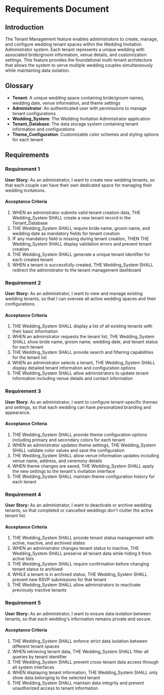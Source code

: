 # Requirements Document

## Introduction

The Tenant Management feature enables administrators to create, manage, and configure wedding tenant spaces within the Wedding Invitation Administrator system. Each tenant represents a unique wedding with associated bride/groom information, venue details, and customization settings. This feature provides the foundational multi-tenant architecture that allows the system to serve multiple wedding couples simultaneously while maintaining data isolation.

## Glossary

- **Tenant**: A unique wedding space containing bride/groom names, wedding date, venue information, and theme settings
- **Administrator**: An authenticated user with permissions to manage tenant configurations
- **Wedding_System**: The Wedding Invitation Administrator application
- **Tenant_Database**: The data storage system containing tenant information and configurations
- **Theme_Configuration**: Customizable color schemes and styling options for each tenant

## Requirements

### Requirement 1

**User Story:** As an administrator, I want to create new wedding tenants, so that each couple can have their own dedicated space for managing their wedding invitations.

#### Acceptance Criteria

1. WHEN an administrator submits valid tenant creation data, THE Wedding_System SHALL create a new tenant record in the Tenant_Database
2. THE Wedding_System SHALL require bride name, groom name, and wedding date as mandatory fields for tenant creation
3. IF any mandatory field is missing during tenant creation, THEN THE Wedding_System SHALL display validation errors and prevent tenant creation
4. THE Wedding_System SHALL generate a unique tenant identifier for each created tenant
5. WHEN a tenant is successfully created, THE Wedding_System SHALL redirect the administrator to the tenant management dashboard

### Requirement 2

**User Story:** As an administrator, I want to view and manage existing wedding tenants, so that I can oversee all active wedding spaces and their configurations.

#### Acceptance Criteria

1. THE Wedding_System SHALL display a list of all existing tenants with their basic information
2. WHEN an administrator requests the tenant list, THE Wedding_System SHALL show bride name, groom name, wedding date, and tenant status for each tenant
3. THE Wedding_System SHALL provide search and filtering capabilities for the tenant list
4. WHEN an administrator selects a tenant, THE Wedding_System SHALL display detailed tenant information and configuration options
5. THE Wedding_System SHALL allow administrators to update tenant information including venue details and contact information

### Requirement 3

**User Story:** As an administrator, I want to configure tenant-specific themes and settings, so that each wedding can have personalized branding and appearance.

#### Acceptance Criteria

1. THE Wedding_System SHALL provide theme configuration options including primary and secondary colors for each tenant
2. WHEN an administrator updates theme settings, THE Wedding_System SHALL validate color values and save the configuration
3. THE Wedding_System SHALL allow venue information updates including venue name, address, and ceremony details
4. WHEN theme changes are saved, THE Wedding_System SHALL apply the new settings to the tenant's invitation interface
5. THE Wedding_System SHALL maintain theme configuration history for each tenant

### Requirement 4

**User Story:** As an administrator, I want to deactivate or archive wedding tenants, so that completed or cancelled weddings don't clutter the active tenant list.

#### Acceptance Criteria

1. THE Wedding_System SHALL provide tenant status management with active, inactive, and archived states
2. WHEN an administrator changes tenant status to inactive, THE Wedding_System SHALL preserve all tenant data while hiding it from active lists
3. THE Wedding_System SHALL require confirmation before changing tenant status to archived
4. WHILE a tenant is in archived status, THE Wedding_System SHALL prevent new RSVP submissions for that tenant
5. THE Wedding_System SHALL allow administrators to reactivate previously inactive tenants

### Requirement 5

**User Story:** As an administrator, I want to ensure data isolation between tenants, so that each wedding's information remains private and secure.

#### Acceptance Criteria

1. THE Wedding_System SHALL enforce strict data isolation between different tenant spaces
2. WHEN retrieving tenant data, THE Wedding_System SHALL filter all queries by tenant identifier
3. THE Wedding_System SHALL prevent cross-tenant data access through all system interfaces
4. WHEN displaying tenant information, THE Wedding_System SHALL only show data belonging to the selected tenant
5. THE Wedding_System SHALL maintain data integrity and prevent unauthorized access to tenant information
